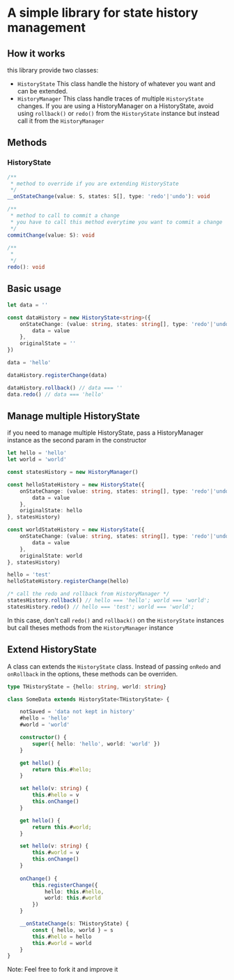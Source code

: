 # A simple library for state history management

## How it works

this library provide two classes:
 * `HistoryState`
This class handle the history of whatever you want and can be extended.
 * `HistoryManager`
This class handle traces of multiple `HistoryState` changes.
If you are using a HistoryManager on a HistoryState, avoid using `rollback()` or `redo()` from the `HistoryState` instance but instead call it from the `HistoryManager`

## Methods

### HistoryState

````ts
/**
 * method to override if you are extending HistoryState
 */
__onStateChange(value: S, states: S[], type: 'redo'|'undo'): void

/**
 * method to call to commit a change
 * you have to call this method everytime you want to commit a change
 */
commitChange(value: S): void

/**
 *  
 */
redo(): void
````

## Basic usage

````ts 
let data = ''

const dataHistory = new HistoryState<string>({
    onStateChange: (value: string, states: string[], type: 'redo'|'undo') => {
        data = value
    },
    originalState = ''
})

data = 'hello'

dataHistory.registerChange(data)

dataHistory.rollback() // data === ''
data.redo() // data === 'hello'
````

## Manage multiple HistoryState

if you need to manage multiple HistoryState, pass a HistoryManager instance as the second param in the constructor

````ts
let hello = 'hello'
let world = 'world'

const statesHistory = new HistoryManager()

const helloStateHistory = new HistoryState({
    onStateChange: (value: string, states: string[], type: 'redo'|'undo') => {
        data = value
    },
    originalState: hello
}, statesHistory)

const worldStateHistory = new HistoryState({
    onStateChange: (value: string, states: string[], type: 'redo'|'undo') => {
        data = value
    },
    originalState: world
}, statesHistory)

hello = 'test'
helloStateHistory.registerChange(hello)

/* call the redo and rollback from HistoryManager */
statesHistory.rollback() // hello === 'hello'; world === 'world';
statesHistory.redo() // hello === 'test'; world === 'world';
````

In this case, don't call `redo()` and `rollback()` on the `HistoryState` instances but call theses methods from the `HistoryManager` instance

## Extend HistoryState
A class can extends the `HistoryState` class.
Instead of passing `onRedo` and `onRollback` in the options, these methods can be overriden.

````ts
type THistoryState = {hello: string, world: string}

class SomeData extends HistoryState<THistoryState> {

    notSaved = 'data not kept in history'
    #hello = 'hello'
    #world = 'world'

    constructor() {
        super({ hello: 'hello', world: 'world' })
    }

    get hello() {
        return this.#hello;
    }

    set hello(v: string) {
        this.#hello = v
        this.onChange()
    }

    get hello() {
        return this.#world;
    }

    set hello(v: string) {
        this.#world = v
        this.onChange()
    }
    
    onChange() {
        this.registerChange({
            hello: this.#hello,
            world: this.#world
        })
    }

    __onStateChange(s: THistoryState) {
        const { hello, world } = s
        this.#hello = hello
        this.#world = world
    }
}
````

Note:  Feel free to fork it and improve it